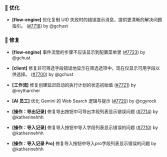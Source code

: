 ### 🚀 优化

- **[flow-engine]** 优化复制 UID 失败时的错误提示消息，提供更清晰的解决问题指引。 ([#7718](https://github.com/nocobase/nocobase/pull/7718)) by @gchust

### 🐛 修复

- **[flow-engine]** 事件流里的步骤不应该显示到配置菜单里 ([#7723](https://github.com/nocobase/nocobase/pull/7723)) by @gchust

- **[client]** 修复非可筛选字段错误地显示在筛选选项中，现在仅显示可用字段以供选择。 ([#7700](https://github.com/nocobase/nocobase/pull/7700)) by @gchust

- **[工作流]** 修复创建延迟启动的执行计划的状态初始值 ([#7721](https://github.com/nocobase/nocobase/pull/7721)) by @mytharcher

- **[AI 员工]** 优化 Gemini 的 Web Search 逻辑与提示 ([#7720](https://github.com/nocobase/nocobase/pull/7720)) by @cgyrock

- **[操作：导出记录]** 修复导出按钮中可导出字段列表显示错误问题 ([#7714](https://github.com/nocobase/nocobase/pull/7714)) by @katherinehhh

- **[操作：导入记录]** 修复导入按钮中导入字段列表显示错误的问题 ([#7710](https://github.com/nocobase/nocobase/pull/7710)) by @katherinehhh

- **[操作：导入记录 Pro]** 修复导入按钮中导入pro字段列表显示错误的问题 by @katherinehhh

